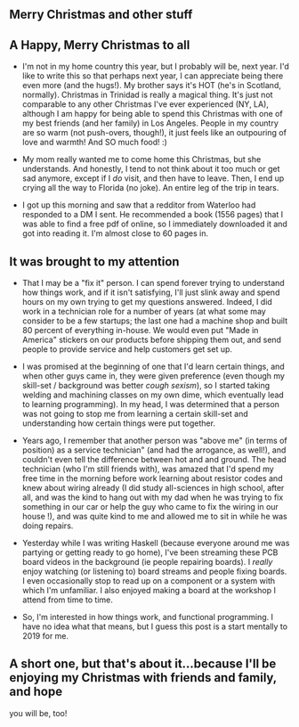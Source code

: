 ## Merry Christmas and other stuff

## A Happy, Merry Christmas to all

- I'm not in my home country this year, but I probably will be, next year.
  I'd like to write this so that perhaps next year, I can appreciate being there even more
  (and the hugs!). My brother says it's HOT (he's in Scotland, normally).
  Christmas in Trinidad is really a magical thing. It's just not comparable 
  to any other Christmas I've ever experienced (NY, LA), although I am happy for being able to spend this
  Christmas with one of my best friends (and her family) in Los Angeles. People in my country are 
  so warm (not push-overs, though!), it just feels like an outpouring of love and warmth! And SO much food! :)
  
- My mom really wanted me to come home this Christmas, but she understands. And honestly, I tend 
  to not think about it too much or get sad anymore, except if I *do* visit, and then have to leave.
  Then, I end up crying all the way to Florida (no joke). An entire leg of the trip in tears.
  
- I got up this morning and saw that a redditor from Waterloo had responded to a DM I sent.
  He recommended a book (1556 pages) that I was able to find a free pdf of online, so I immediately
  downloaded it and got into reading it. I'm almost close to 60 pages in. 
  
## It was brought to my attention

- That I may be a "fix it" person. I can spend forever trying to understand how things work, and if it
  isn't satisfying, I'll just slink away and spend hours on my own trying to get my questions answered.
  Indeed, I did work in a technician role for a number of years 
  (at what some may consider to be a few startups; the last one had a machine shop and built
  80 percent of everything in-house. We would even put "Made in America" stickers on our products before shipping
  them out, and send people to provide service and help customers get set up.
- I was promised at the beginning of one that I'd learn certain things,
  and when other guys came in, they were given preference (even though my skill-set / background was better *cough sexism*),
  so I started taking welding and machining classes on my own
  dime, which eventually lead to learning programming). In my head, I was determined that a person
  was not going to stop me from learning a certain skill-set and understanding how certain things were put together.
- Years ago, I remember that another person was "above me" (in terms of position) as a service technician" 
  (and had the arrogance, as well!),
  and couldn't even tell the difference between hot and and ground. The head technician (who I'm still friends with),
  was amazed that I'd spend my free time in the morning before work learning about resistor codes and knew about wiring
  already (I did study all-sciences in high school, after all, and was the kind to hang out with my dad when he was trying
  to fix something in our car or help the guy who came to fix the wiring in our house
  !), and was quite kind to me and allowed me to sit in while
  he was doing repairs.
- Yesterday while I was writing Haskell 
  (because everyone around me was partying or getting ready to go home), I've been streaming these
  PCB board videos in the background (ie people repairing boards). I *really* enjoy watching (or listening to) board
  streams and people fixing boards. I even occasionally stop to read up on a component or a system
  with which I'm unfamiliar. I also enjoyed making a board at the workshop I attend from time to time.
  
- So, I'm interested in how things work, and functional programming. I have no idea what that means, but I guess
  this post is a start mentally to 2019 for me. 
  
## A short one, but that's about it...because I'll be enjoying my Christmas with friends and family, and hope
   you will be, too!
  

  

  

  

  
